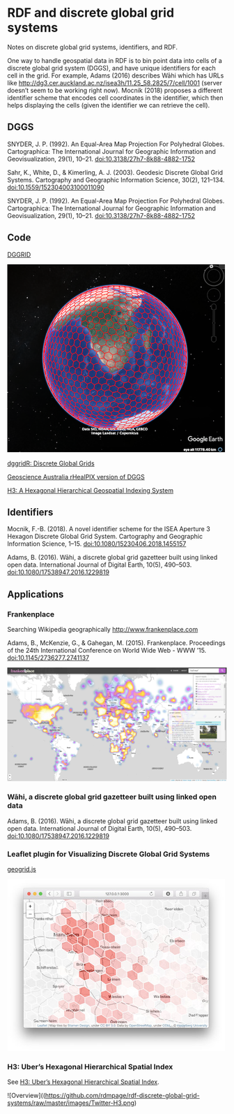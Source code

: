 # RDF and discrete global grid systems

Notes on discrete global grid systems, identifiers, and RDF.

One way to handle geospatial data in RDF is to bin point data into cells of a discrete global grid system (DGGS), and have unique identifiers for each cell in the grid. For example, Adams (2016) describes Wāhi which has URLs like http://dg3.cer.auckland.ac.nz/isea3h/11.25_58.2825/7/cell/1001 (server doesn’t seem to be working right now). Mocnik (2018) proposes a different identifier scheme that encodes cell coordinates in the identifier, which then helps displaying the cells (given the identifier we can retrieve the cell).

## DGGS

SNYDER, J. P. (1992). An Equal-Area Map Projection For Polyhedral Globes. Cartographica: The International Journal for Geographic Information and Geovisualization, 29(1), 10–21. [doi:10.3138/27h7-8k88-4882-1752](https://doi.org/10.3138/27h7-8k88-4882-1752)

Sahr, K., White, D., & Kimerling, A. J. (2003). Geodesic Discrete Global Grid Systems. Cartography and Geographic Information Science, 30(2), 121–134. [doi:10.1559/152304003100011090](https://doi.org/10.1559/152304003100011090)

SNYDER, J. P. (1992). An Equal-Area Map Projection For Polyhedral Globes. Cartographica: The International Journal for Geographic Information and Geovisualization, 29(1), 10–21. [doi:10.3138/27h7-8k88-4882-1752](https://doi.org/10.3138/27h7-8k88-4882-1752)

## Code

[DGGRID](https://discreteglobalgrids.org/software/)

![isea3h5](https://github.com/rdmpage/rdf-discrete-global-grid-systems/raw/master/images/grid.png)

[dggridR: Discrete Global Grids](https://CRAN.R-project.org/package=dggridR)

[Geoscience Australia rHealPIX version of DGGS](https://github.com/GeoscienceAustralia/AusPIX_DGGS)

[H3: A Hexagonal Hierarchical Geospatial Indexing System](https://github.com/uber/h3)


## Identifiers

Mocnik, F.-B. (2018). A novel identifier scheme for the ISEA Aperture 3 Hexagon Discrete Global Grid System. Cartography and Geographic Information Science, 1–15. [doi:10.1080/15230406.2018.1455157](https://doi.oprg/doi:10.1080/15230406.2018.1455157)

Adams, B. (2016). Wāhi, a discrete global grid gazetteer built using linked open data. International Journal of Digital Earth, 10(5), 490–503. [doi:10.1080/17538947.2016.1229819](https://doi.org/10.1080/17538947.2016.1229819)

## Applications

### Frankenplace

Searching Wikipedia geographically http://www.frankenplace.com

Adams, B., McKenzie, G., & Gahegan, M. (2015). Frankenplace. Proceedings of the 24th International Conference on World Wide Web - WWW  ’15. [doi:10.1145/2736277.2741137](https://doi.org/10.1145/2736277.2741137)

![Overview](https://github.com/rdmpage/rdf-discrete-global-grid-systems/raw/master/images/frankenplace01.png)


### Wāhi, a discrete global grid gazetteer built using linked open data

Adams, B. (2016). Wāhi, a discrete global grid gazetteer built using linked open data. International Journal of Digital Earth, 10(5), 490–503. [doi:10.1080/17538947.2016.1229819](https://doi.org/10.1080/17538947.2016.1229819)

### Leaflet plugin for Visualizing Discrete Global Grid Systems

[geogrid.js](https://github.com/giscience/geogrid.js)

![Overview](https://github.com/rdmpage/rdf-discrete-global-grid-systems/raw/master/images/screenshot.jpg)

### H3: Uber’s Hexagonal Hierarchical Spatial Index

See [H3: Uber’s Hexagonal Hierarchical Spatial Index](https://eng.uber.com/h3/).

![Overview]((https://github.com/rdmpage/rdf-discrete-global-grid-systems/raw/master/images/Twitter-H3.png)



